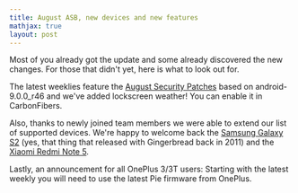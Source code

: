 ```yaml
---
title: August ASB, new devices and new features
mathjax: true
layout: post
---
```


Most of you already got the update and some already discovered the new changes. For those that didn't yet, here is what to look out for.

The latest weeklies feature the [August Security Patches](https://source.android.com/security/bulletin/2019-08-01.html) based on android-9.0.0_r46 and we've added lockscreen weather! You can enable it in CarbonFibers.

Also, thanks to newly joined team members we were able to extend our list of supported devices.
We're happy to welcome back the [Samsung Galaxy S2](https://get.carbonrom.org/device-i9100.html) (yes, that thing that released with Gingerbread back in 2011) and the [Xiaomi Redmi Note 5](https://get.carbonrom.org/device-whyred.html).

Lastly, an announcement for all OnePlus 3/3T users: Starting with the latest weekly you will need to use the latest Pie firmware from OnePlus.